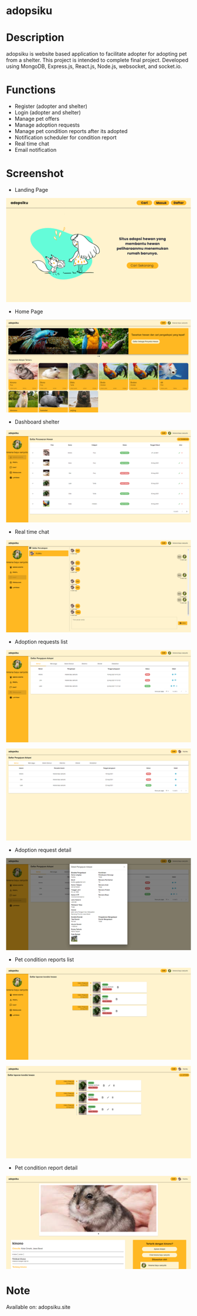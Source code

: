 # adopsiku
# Description
adopsiku is website based application to facilitate adopter for adopting pet from a shelter. This project is intended to complete final project. Developed using MongoDB, Express.js, React.js, Node.js, websocket, and socket.io.

# Functions
- Register (adopter and shelter)
- Login (adopter and shelter)
- Manage pet offers
- Manage adoption requests
- Manage pet condition reports after its adopted
- Notification scheduler for condition report
- Real time chat
- Email notification

# Screenshot

- Landing Page

![](https://github.com/alyamaharanipj/adopsiku/blob/main/screenshot/Landing%20Page.png)

- Home Page

![](https://github.com/alyamaharanipj/adopsiku/blob/main/screenshot/poster1.png)

- Dashboard shelter

![](https://github.com/alyamaharanipj/adopsiku/blob/main/screenshot/poster2.png)

- Real time chat

![](https://github.com/alyamaharanipj/adopsiku/blob/main/screenshot/poster3.png)

- Adoption requests list

![](https://github.com/alyamaharanipj/adopsiku/blob/main/screenshot/poster5.png)

![](https://github.com/alyamaharanipj/adopsiku/blob/main/screenshot/poster7.png)

- Adoption request detail

![](https://github.com/alyamaharanipj/adopsiku/blob/main/screenshot/poster4.png)

- Pet condition reports list

![](https://github.com/alyamaharanipj/adopsiku/blob/main/screenshot/poster6.png)

![](https://github.com/alyamaharanipj/adopsiku/blob/main/screenshot/poster8.png)

- Pet condition report detail

![](https://github.com/alyamaharanipj/adopsiku/blob/main/screenshot/poster10.png)

# Note
Available on: adopsiku.site
